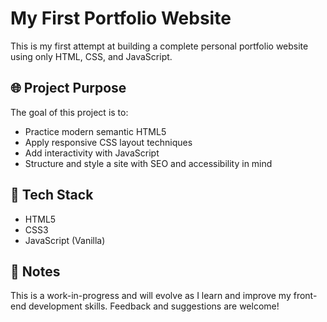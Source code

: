 # My First Portfolio Website

This is my first attempt at building a complete personal portfolio website using only HTML, CSS, and JavaScript.

## 🌐 Project Purpose

The goal of this project is to:
- Practice modern semantic HTML5
- Apply responsive CSS layout techniques
- Add interactivity with JavaScript
- Structure and style a site with SEO and accessibility in mind

## 📁 Tech Stack

- HTML5
- CSS3
- JavaScript (Vanilla)

## 📝 Notes

This is a work-in-progress and will evolve as I learn and improve my front-end development skills. Feedback and suggestions are welcome!

